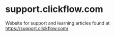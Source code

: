 # support.clickflow.com
 Website for support and learning articles found at https://support.clickflow.com/

